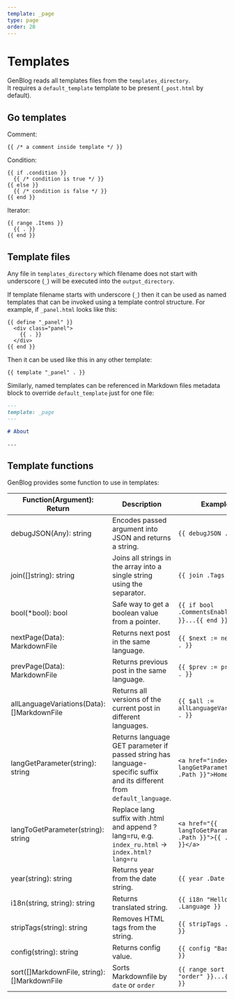 ```yaml
---
template: _page
type: page
order: 20
---
```


# Templates

GenBlog reads all templates files from the `templates_directory`.  
It requires a `default_template` template to be present (`_post.html` by default).

## Go templates

Comment:

```
{{ /* a comment inside template */ }}
```

Condition:

```
{{ if .condition }}
  {{ /* condition is true */ }}
{{ else }}
  {{ /* condition is false */ }}
{{ end }}
```

Iterator:

```
{{ range .Items }}
  {{ . }}
{{ end }}
```

## Template files

Any file in `templates_directory` which filename does not start with
underscore (`_`) will be executed into the `output_directory`.

If template filename starts with underscore (`_`) then it can be used
as named templates that can be invoked using a template control structure.
For example, if `_panel.html` looks like this:

```
{{ define "_panel" }}
  <div class="panel">
    {{ . }}
  </div>
{{ end }}
```

Then it can be used like this in any other template:

```
{{ template "_panel" . }}
```

Similarly, named templates can be referenced in Markdown files metadata block
to override `default_template` just for one file:

```md
---
template: _page
---

# About

...
```

## Template functions

GenBlog provides some function to use in templates:

| Function(Argument): Return                   | Description | Example |
|----------------------------------------------|-------------|---------|
| debugJSON(Any): string                       | Encodes passed argument into JSON and returns a string. | `{{ debugJSON . }}` |
| join([]string): string                       | Joins all strings in the array into a single string using the separator. | `{{ join .Tags "," }}` |
| bool(*bool): bool                            | Safe way to get a boolean value from a pointer. | `{{ if bool .CommentsEnabled }}...{{ end }}`. |
| nextPage(Data): MarkdownFile                 | Returns next post in the same language. | `{{ $next := nextPage . }}` |
| prevPage(Data): MarkdownFile                 | Returns previous post in the same language. | `{{ $prev := prevPage . }}` |
| allLanguageVariations(Data): []MarkdownFile  | Returns all versions of the current post in different languages. | `{{ $all := allLanguageVariations . }}` |
| langGetParameter(string): string             | Returns language GET parameter if passed string has language-specific suffix and its different from `default_language`. | `<a href="index.html{{ langGetParameter .Path }}">Home</a>` |
| langToGetParameter(string): string           | Replace lang suffix with .html and append ?lang=ru, e.g. `index_ru.html` -> `index.html?lang=ru` | `<a href="{{ langToGetParameter .Path }}">{{ .Title }}</a>` |
| year(string): string                         | Returns year from the date string. | `{{ year .Date }}` |
| i18n(string, string): string                 | Returns translated string. | `{{ i18n "Hello" .Language }}` |
| stripTags(string): string                    | Removes HTML tags from the string. | `{{ stripTags .Title }}` |
| config(string): string                       | Returns config value. | `{{ config "BasePath" }}` |
| sort([]MarkdownFile, string): []MarkdownFile | Sorts Markdownfile by `date` or `order` | `{{ range sort .All "order" }}...{{ end }}` |
